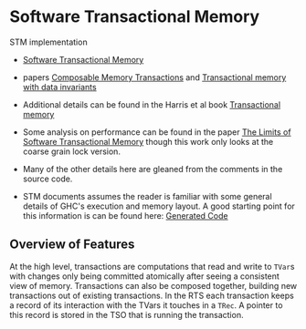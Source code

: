 # Software Transactional Memory

STM implementation

* [Software Transactional Memory](https://gitlab.haskell.org/ghc/ghc/-/wikis/commentary/rts/stm)

* papers [Composable Memory Transactions](http://research.microsoft.com/en-us/um/people/simonpj/papers/stm/stm.pdf) and [Transactional memory with data invariants](http://research.microsoft.com/en-us/um/people/simonpj/papers/stm/stm-invariants.pdf)

* Additional details can be found in the Harris et al book [Transactional memory](http://www.morganclaypool.com/doi/abs/10.2200/s00272ed1v01y201006cac011)

* Some analysis on performance can be found in the paper [The Limits of Software Transactional Memory](https://www.bscmsrc.eu/sites/default/files/cf-final.pdf) though this work only looks at the coarse grain lock version.

* Many of the other details here are gleaned from the comments in the source code.

* STM documents assumes the reader is familiar with some general details of GHC's execution and memory layout. A good starting point for this information is can be found here: [Generated Code](https://gitlab.haskell.org/ghc/ghc/-/wikis/commentary/compiler/generated-code)

## Overview of Features

At the high level, transactions are computations that read and write to `TVar`s with changes only being committed atomically after seeing a consistent view of memory. Transactions can also be composed together, building new transactions out of existing transactions. In the RTS each transaction keeps a record of its interaction with the TVars it touches in a `TRec`. A pointer to this record is stored in the TSO that is running the transaction.
